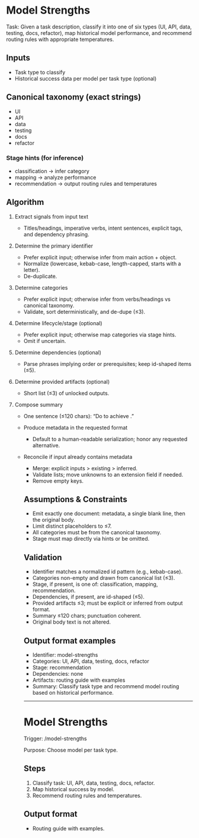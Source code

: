 # Model Strengths

Task: Given a task description, classify it into one of six types (UI, API, data, testing, docs, refactor), map historical model performance, and recommend routing rules with appropriate temperatures.

## Inputs

- Task type to classify
- Historical success data per model per task type (optional)

## Canonical taxonomy (exact strings)

- UI
- API
- data
- testing
- docs
- refactor

### Stage hints (for inference)

- classification → infer category
- mapping → analyze performance
- recommendation → output routing rules and temperatures

## Algorithm

1. Extract signals from input text
   - Titles/headings, imperative verbs, intent sentences, explicit tags, and dependency phrasing.

2. Determine the primary identifier
   - Prefer explicit input; otherwise infer from main action + object.
   - Normalize (lowercase, kebab-case, length-capped, starts with a letter).
   - De-duplicate.

3. Determine categories
   - Prefer explicit input; otherwise infer from verbs/headings vs canonical taxonomy.
   - Validate, sort deterministically, and de-dupe (≤3).

4. Determine lifecycle/stage (optional)
   - Prefer explicit input; otherwise map categories via stage hints.
   - Omit if uncertain.

5. Determine dependencies (optional)
   - Parse phrases implying order or prerequisites; keep id-shaped items (≤5).

6. Determine provided artifacts (optional)
   - Short list (≤3) of unlocked outputs.

7. Compose summary
   - One sentence (≤120 chars): “Do <verb> <object> to achieve <outcome>.”

8. Produce metadata in the requested format
   - Default to a human-readable serialization; honor any requested alternative.

9. Reconcile if input already contains metadata
   - Merge: explicit inputs > existing > inferred.
   - Validate lists; move unknowns to an extension field if needed.
   - Remove empty keys.

## Assumptions & Constraints

- Emit exactly one document: metadata, a single blank line, then the original body.
- Limit distinct placeholders to ≤7.
- All categories must be from the canonical taxonomy.
- Stage must map directly via hints or be omitted.

## Validation

- Identifier matches a normalized id pattern (e.g., kebab-case).
- Categories non-empty and drawn from canonical list (≤3).
- Stage, if present, is one of: classification, mapping, recommendation.
- Dependencies, if present, are id-shaped (≤5).
- Provided artifacts ≤3; must be explicit or inferred from output format.
- Summary ≤120 chars; punctuation coherent.
- Original body text is not altered.

## Output format examples

- Identifier: model-strengths
- Categories: UI, API, data, testing, docs, refactor
- Stage: recommendation
- Dependencies: none
- Artifacts: routing guide with examples
- Summary: Classify task type and recommend model routing based on historical performance.

---

# Model Strengths

Trigger: /model-strengths

Purpose: Choose model per task type.

## Steps

1. Classify task: UI, API, data, testing, docs, refactor.
2. Map historical success by model.
3. Recommend routing rules and temperatures.

## Output format

- Routing guide with examples.
